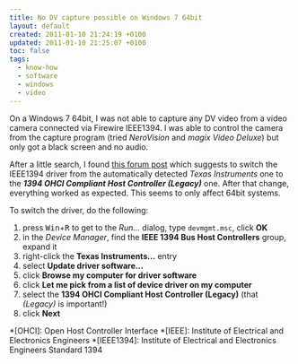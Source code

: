 ```yaml
---
title: No DV capture possible on Windows 7 64bit
layout: default
created: 2011-01-10 21:24:19 +0100
updated: 2011-01-10 21:25:07 +0100
toc: false
tags:
  - know-how
  - software
  - windows
  - video
---
```

On a Windows 7 64bit, I was not able to capture any DV video from a video camera connected via Firewire IEEE1394. I was
able to control the camera from the capture program (tried *NeroVision* and *magix Video Deluxe*) but only got a black
screen and no audio.

After a little search, I found [this forum post](http://www.sevenforums.com/music-pictures-video/12371-cant-capture-my-dv-camera.html)
which suggests to switch the IEEE1394 driver from the automatically detected *Texas Instruments* one to the
***1394 OHCI Compliant Host Controller (Legacy)*** one. After that change, everything worked as expected. This seems
to only affect 64bit systems.

To switch the driver, do the following:

1. press <kbd>Win</kbd>+<kbd>R</kbd> to get to the *Run…* dialog, type `devmgmt.msc`, click **OK**
1. in the *Device Manager*, find the **IEEE 1394 Bus Host Controllers** group, expand it
1. right-click the **Texas Instruments…** entry
1. select **Update driver software…**
1. click **Browse my computer for driver software**
1. click **Let me pick from a list of device driver on my computer**
1. select the **1394 OHCI Compliant Host Controller (Legacy)** (that *(Legacy)* is important!)
1. click **Next**


*[OHCI]: Open Host Controller Interface
*[IEEE]: Institute of Electrical and Electronics Engineers
*[IEEE1394]: Institute of Electrical and Electronics Engineers Standard 1394
